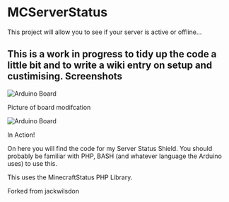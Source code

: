 MCServerStatus
==============
This project will allow you to see if your server is active or offline...

This is a work in progress to tidy up the code a little bit and to write a wiki entry on setup and custimising.
Screenshots
-----------
![Arduino Board](http://i.imgur.com/7aaPa.jpg "Server Status Shield")

Picture of board modifcation

![Arduino Board](http://i.imgur.com/3OOov.jpg "Server Status Shield")

In Action!


On here you will find the code for my Server Status Shield. You should probably be familiar with PHP, BASH (and whatever language the Arduino uses) to use this.

This uses the MinecraftStatus PHP Library.

Forked from jackwilsdon